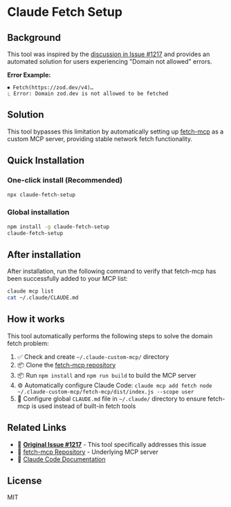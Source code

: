 # Claude Fetch Setup

## Background

This tool was inspired by the [discussion in Issue #1217](https://github.com/anthropics/claude-code/issues/1217#issuecomment-3101421558) and provides an automated solution for users experiencing "Domain not allowed" errors.

**Error Example:**

```
⏺ Fetch(https://zod.dev/v4)…
⎿ Error: Domain zod.dev is not allowed to be fetched
```

## Solution

This tool bypasses this limitation by automatically setting up [fetch-mcp](https://github.com/zcaceres/fetch-mcp) as a custom MCP server, providing stable network fetch functionality.

## Quick Installation

### One-click install (Recommended)

```bash
npx claude-fetch-setup
```

### Global installation

```bash
npm install -g claude-fetch-setup
claude-fetch-setup
```

## After installation

After installation, run the following command to verify that fetch-mcp has been successfully added to your MCP list:

```bash
claude mcp list
cat ~/.claude/CLAUDE.md
```

## How it works

This tool automatically performs the following steps to solve the domain fetch problem:

1. ✅ Check and create `~/.claude-custom-mcp/` directory
2. 📦 Clone the [fetch-mcp repository](https://github.com/zcaceres/fetch-mcp)
3. 📦 Run `npm install` and `npm run build` to build the MCP server
4. ⚙️ Automatically configure Claude Code: `claude mcp add fetch node ~/.claude-custom-mcp/fetch-mcp/dist/index.js --scope user`
5. 📝 Configure global `CLAUDE.md` file in `~/.claude/` directory to ensure fetch-mcp is used instead of built-in fetch tools

## Related Links

- 🔗 **[Original Issue #1217](https://github.com/anthropics/claude-code/issues/1217)** - This tool specifically addresses this issue
- 🔗 [fetch-mcp Repository](https://github.com/zcaceres/fetch-mcp) - Underlying MCP server
- 🔗 [Claude Code Documentation](https://docs.anthropic.com/en/docs/claude-code)

## License

MIT
